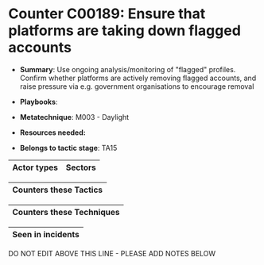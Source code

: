 # Counter C00189: Ensure that platforms are taking down flagged accounts

* **Summary**: Use ongoing analysis/monitoring of "flagged" profiles. Confirm whether platforms are actively removing flagged accounts, and raise pressure via e.g. government organisations to encourage removal

* **Playbooks**: 

* **Metatechnique**: M003 - Daylight

* **Resources needed:** 

* **Belongs to tactic stage**: TA15


| Actor types | Sectors |
| ----------- | ------- |



| Counters these Tactics |
| ---------------------- |



| Counters these Techniques |
| ------------------------- |



| Seen in incidents |
| ----------------- |


DO NOT EDIT ABOVE THIS LINE - PLEASE ADD NOTES BELOW